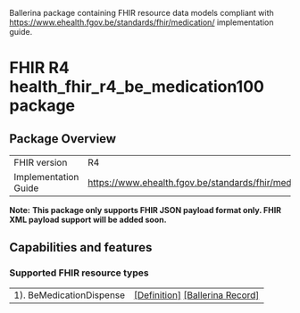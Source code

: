 Ballerina package containing FHIR resource data models
compliant with https://www.ehealth.fgov.be/standards/fhir/medication/ implementation guide.

# FHIR R4 health_fhir_r4_be_medication100 package

## Package Overview

|                      |                      |
|----------------------|----------------------|
| FHIR version         | R4                   |
| Implementation Guide | https://www.ehealth.fgov.be/standards/fhir/medication/               |


**Note:**
**This package only supports FHIR JSON payload format only. FHIR XML payload support will be added soon.**

## Capabilities and features

### Supported FHIR resource types

|                  |                                             |
|------------------|---------------------------------------------|
| 1). BeMedicationDispense | [[Definition]][s1] [[Ballerina Record]][m1] |

[m1]: https://lib.ballerina.io/ballerinax/health.fhir.r4.be.medication100/1.0.0#BeMedicationDispense

[s1]: https://www.ehealth.fgov.be/standards/fhir/medication/StructureDefinition/be-medicationdispense
